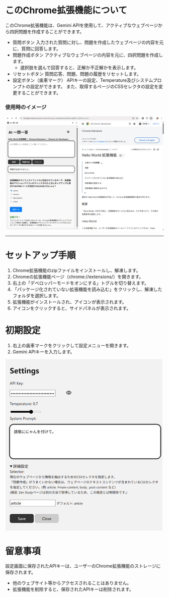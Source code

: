 # このChrome拡張機能について

このChrome拡張機能は、Gemini APIを使用して、アクティブなウェブページから四択問題を作成することができます。

- 質問ボタン
    入力された質問に対し、問題を作成したウェブページの内容を元に、質問に回答します。
- 問題作成ボタン
    アクティブなウェブページの内容を元に、四択問題を作成します。
    - 選択肢を選んで回答すると、正解か不正解かを表示します。
- リセットボタン
    質問応答、問題、問題の履歴をリセットします。
- 設定ボタン（歯車マーク）
    APIキーの設定、Temperature及びシステムプロンプトの設定ができます。
    また、取得するページのCSSセレクタの設定を変更することができます。


### 使用時のイメージ
<img src="images/readme1.png" alt="Readme1" width="800">

---

# セットアップ手順

1.  Chrome拡張機能のzipファイルをインストールし、解凍します。
2.  Chromeの拡張機能ページ（chrome://extensions/）を開きます。
3.  右上の「デベロッパーモードをオンにする」トグルを切り替えます。
4.  「パッケージ化されていない拡張機能を読み込む」をクリックし、解凍したフォルダを選択します。
5.  拡張機能がインストールされ、アイコンが表示されます。
6.  アイコンをクリックすると、サイドパネルが表示されます。



# 初期設定

1.  右上の歯車マークをクリックして設定メニューを開きます。
2.  Gemini APIキーを入力します。

<img src="images/readme2.png" alt="Readme1" width="500">


# 留意事項

設定画面に保存されたAPIキーは、ユーザーのChrome拡張機能のストレージに保存されます。

- 他のウェブサイト等からアクセスされることはありません。
- 拡張機能を削除すると、保存されたAPIキーは削除されます。
